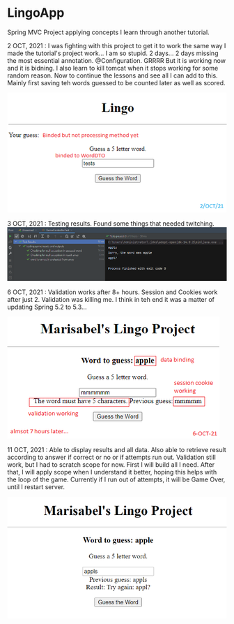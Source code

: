 # LingoApp
Spring MVC Project applying concepts I learn through another tutorial.

2 OCT, 2021 : I was fighting with this project to get it to work the same way I made the tutorial's project work... I am so stupid. 2 days... 2 days missing the most essential annotation. @Configuration. GRRRR But it is working now and it is bidning. I also learn to kill tomcat when it stops working for some random reason. Now to continue the lessons and see all I can add to this. Mainly first saving teh words guessed to be counted later as well as scored.

![](https://github.com/immarisabel/SpringApp-5Letters/blob/master/Log/screenshoots/2102021.png)

3 OCT, 2021 : Testing results. Found some things that needed twitching.
![](https://github.com/immarisabel/SpringApp-5Letters/blob/master/Log/screenshoots/TestsResults-03102021.PNG)

6 OCT, 2021 : Validation works after 8+ hours. Session and Cookies work after just 2. Validation was killing me. I think in teh end it was a matter of updating Spring 5.2 to 5.3...

![](https://github.com/immarisabel/SpringApp-5Letters/blob/master/Log/screenshoots/6102021.png)

11 OCT, 2021 : Able to display results and all data. Also able to retrieve result according to answer if correct or no or if attempts run out. 
Validation still work, but I had to scratch scope for now. First I will build all I need.
After that, I will apply scope when I understand it better, hoping this helps with the loop of the game.
Currently if I run out of attempts, it will be Game Over, until I restart server. 

![](https://github.com/immarisabel/SpringApp-5Letters/blob/master/Log/screenshoots/11102021.png)
